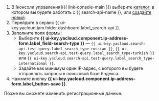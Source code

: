 1. В [консоли управления]({{ link-console-main }}) выберите [каталог](../../resource-manager/concepts/resources-hierarchy.md#folder), в котором вы будете работать с {{ search-api-name }}, или [создайте новый](../../resource-manager/operations/folder/create.md).
1. Перейдите в сервис {{ ui-key.yacloud.iam.folder.dashboard.label_search-api }}.
1. Заполните поля формы: 
     * Выберите **{{ ui-key.yacloud.component.ip-address-form.label_field-search-type }}** — `{{ ui-key.yacloud.search-api.test-query.label_search_type-russian }}`, `{{ ui-key.yacloud.search-api.test-query.label_search_type-turkish }}` или `{{ ui-key.yacloud.search-api.test-query.label_search_type-international }}`.
     * Задайте как минимум один IP-адрес, с которого вы будете отправлять запросы к поисковой базе Яндекса. 
1. Нажмите кнопку **{{ ui-key.yacloud.component.ip-address-form.label_button-save }}**.

Позже вы сможете изменить регистрационные данные.
